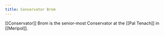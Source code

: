 ```yaml
---
title: Conservator Brom
---
```


[[Conservator]] Brom is the senior-most Conservator at the [[Pal Tenach]] in [[Meripol]].